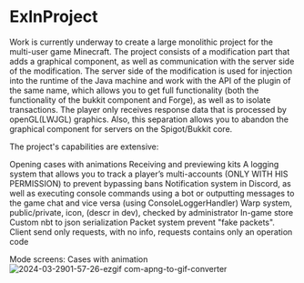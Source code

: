 # ExlnProject
Work is currently underway to create a large monolithic project for the multi-user game Minecraft.
The project consists of a modification part that adds a graphical component, as well as communication with the server side of the modification. The server side of the modification is used for injection into the runtime of the Java machine and work with the API of the plugin of the same name, which allows you to get full functionality (both the functionality of the bukkit component and Forge), as well as to isolate transactions. The player only receives response data that is processed by openGL(LWJGL) graphics. Also, this separation allows you to abandon the graphical component for servers on the Spigot/Bukkit core.

The project's capabilities are extensive:

Opening cases with animations
Receiving and previewing kits
A logging system that allows you to track a player’s multi-accounts (ONLY WITH HIS PERMISSION) to prevent bypassing bans
Notification system in Discord, as well as executing console commands using a bot or outputting messages to the game chat and vice versa (using ConsoleLoggerHandler)
Warp system, public/private, icon, (descr in dev), checked by administrator
In-game store
Custom nbt to json serialization
Packet system prevent "fake packets". Client send only requests, with no info, requests contains only an operation code

Mode screens:
Cases with animation
![2024-03-2901-57-26-ezgif com-apng-to-gif-converter](https://github.com/Laytin/ExlnProject/assets/70861524/a13d06fa-cf56-40e6-be07-142f5c606a52)
